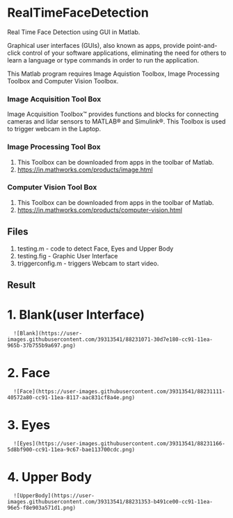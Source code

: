 # RealTimeFaceDetection
Real Time Face Detection using GUI in Matlab.

 Graphical user interfaces (GUIs), also known as apps, provide point-and-click control of your software applications, eliminating the need for others to learn a language or type commands in order to run the application.
 
 This Matlab program requires Image Aquistion Toolbox,  Image Processing Toolbox and Computer Vision Toolbox.
 ### Image Acquisition Tool Box
   Image Acquisition Toolbox™ provides functions and blocks for connecting cameras and lidar sensors to MATLAB® and Simulink®.
   This Toolbox is used to trigger webcam in the Laptop.
 ### Image Processing Tool Box
  1. This Toolbox can be downloaded from apps in the toolbar of Matlab.
  2. https://in.mathworks.com/products/image.html
 ### Computer Vision Tool Box
  1. This Toolbox can be downloaded from apps in the toolbar of Matlab.
  2. https://in.mathworks.com/products/computer-vision.html
  
##  Files
   1. testing.m - code to detect Face, Eyes and Upper Body 
   2. testing.fig - Graphic User Interface
   3. triggerconfig.m - triggers Webcam to start video.
   
## Result
   # 1. Blank(user Interface) 
      ![Blank](https://user-images.githubusercontent.com/39313541/88231071-30d7e180-cc91-11ea-965b-37b755b9a697.png) 
   # 2. Face
      ![Face](https://user-images.githubusercontent.com/39313541/88231111-40572a80-cc91-11ea-8117-aac831cf8a4e.png) 
   # 3. Eyes
      ![Eyes](https://user-images.githubusercontent.com/39313541/88231166-5d8bf900-cc91-11ea-9c67-bae113700cdc.png)
   # 4. Upper Body
      ![UpperBody](https://user-images.githubusercontent.com/39313541/88231353-b491ce00-cc91-11ea-96e5-f8e903a571d1.png)
   
